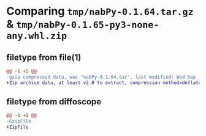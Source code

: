 # Comparing `tmp/nabPy-0.1.64.tar.gz` & `tmp/nabPy-0.1.65-py3-none-any.whl.zip`

## filetype from file(1)

```diff
@@ -1 +1 @@
-gzip compressed data, was "nabPy-0.1.64.tar", last modified: Wed Sep  7 21:04:39 2022, max compression
+Zip archive data, at least v2.0 to extract, compression method=deflate
```

## filetype from diffoscope

```diff
@@ -1 +1 @@
-GzipFile
+ZipFile
```

